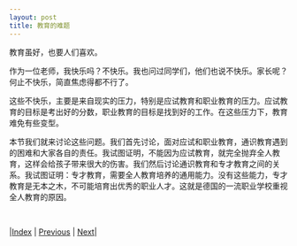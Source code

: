 ```yaml
---
layout: post
title: 教育的难题
---
```


教育虽好，也要人们喜欢。

作为一位老师，我快乐吗？不快乐。我也问过同学们，他们也说不快乐。家长呢？何止不快乐，简直焦虑得都不行了。

这些不快乐，主要是来自现实的压力，特别是应试教育和职业教育的压力。应试教育的目标是考出好的分数，职业教育的目标是找到好的工作。在这些压力下，教育难免有些变型。

本节我们就来讨论这些问题。我们首先讨论，面对应试和职业教育，通识教育遇到的困难和大家各自的责任。我试图证明，不能因为应试教育，就完全抛弃全人教育，这样会给孩子带来很大的伤害。我们然后讨论通识教育和专才教育之间的关系。我试图证明：专才教育，需要全人教育培养的通用能力。没有这些能力，专才教育是无本之木，不可能培育出优秀的职业人才。这就是德国的一流职业学校重视全人教育的原因。

<br/>

|[Index](../../) | [Previous](1-2-bacon) | [Next](2-1-problem)|
